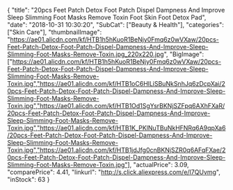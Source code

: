 {
	"title": "20pcs Feet Patch Detox Foot Patch Dispel Dampness And Improve Sleep Slimming Foot Masks Remove Toxin Foot Skin Foot Detox Pad",
	"date": "2018-10-31 10:30:20",
	"SubCat": ["Beauty & Health"],
	"categories": ["Skin Care"],
	"thumbnailImage": "https://ae01.alicdn.com/kf/HTB1h5hKuoR1BeNjy0Fmq6z0wVXaw/20pcs-Feet-Patch-Detox-Foot-Patch-Dispel-Dampness-And-Improve-Sleep-Slimming-Foot-Masks-Remove-Toxin.jpg_220x220.jpg",
	"BigImage": ["https://ae01.alicdn.com/kf/HTB1h5hKuoR1BeNjy0Fmq6z0wVXaw/20pcs-Feet-Patch-Detox-Foot-Patch-Dispel-Dampness-And-Improve-Sleep-Slimming-Foot-Masks-Remove-Toxin.jpg","https://ae01.alicdn.com/kf/HTB1oC6HlLiSBuNkSnhJq6zDcpXai/20pcs-Feet-Patch-Detox-Foot-Patch-Dispel-Dampness-And-Improve-Sleep-Slimming-Foot-Masks-Remove-Toxin.jpg","https://ae01.alicdn.com/kf/HTB1Od1SgYsrBKNjSZFpq6AXhFXaR/20pcs-Feet-Patch-Detox-Foot-Patch-Dispel-Dampness-And-Improve-Sleep-Slimming-Foot-Masks-Remove-Toxin.jpg","https://ae01.alicdn.com/kf/HTB1K_PKlNuTBuNkHFNRq6A9qpXa6/20pcs-Feet-Patch-Detox-Foot-Patch-Dispel-Dampness-And-Improve-Sleep-Slimming-Foot-Masks-Remove-Toxin.jpg","https://ae01.alicdn.com/kf/HTB1jdJfg0cnBKNjSZR0q6AFqFXae/20pcs-Feet-Patch-Detox-Foot-Patch-Dispel-Dampness-And-Improve-Sleep-Slimming-Foot-Masks-Remove-Toxin.jpg"],
	"actualPrice": 3.09,
	"comparePrice": 4.41,
	"linkurl": "http://s.click.aliexpress.com/e/I7QUvmg",
	"inStock": 63
}

